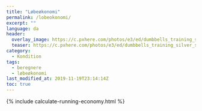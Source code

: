 ```yaml
---
title: "Løbeøkonomi"
permalink: /lobeokonomi/
excerpt: ""
language: da
header:
  overlay_image: https://c.pxhere.com/photos/e3/ed/dumbbells_training_silver_sports_force_mussels_body_building-600719.jpg!d
  teaser: https://c.pxhere.com/photos/e3/ed/dumbbells_training_silver_sports_force_mussels_body_building-600719.jpg!d
category:
  - Kondition
tags:
  - beregnere
  - løbeøkonomi
last_modified_at: 2019-11-19T23:14:14Z
toc: true
---
```


{% include calculate-running-economy.html %}
